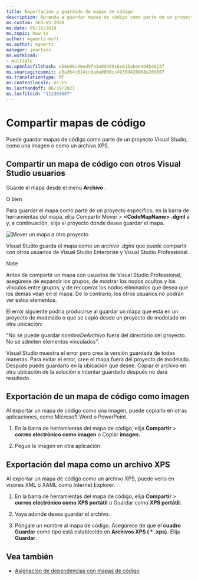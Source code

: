 ```yaml
---
title: Exportación y guardado de mapas de código
description: Aprenda a guardar mapas de código como parte de un proyecto Visual Studio, como una imagen o como un archivo XPS.
ms.custom: SEO-VS-2020
ms.date: 05/16/2018
ms.topic: how-to
author: mgoertz-msft
ms.author: mgoertz
manager: jmartens
ms.workload:
- multiple
ms.openlocfilehash: e58e06c48ed9fa3a9d459c6c615abae4d4b4823f
ms.sourcegitcommit: e3a364c014ccdada0860cc4930d428808e20d667
ms.translationtype: MT
ms.contentlocale: es-ES
ms.lasthandoff: 06/19/2021
ms.locfileid: "112385687"
---
```

# <a name="share-code-maps"></a>Compartir mapas de código

Puede guardar mapas de código como parte de un proyecto Visual Studio, como una imagen o como un archivo XPS.

## <a name="share-a-code-map-with-other-visual-studio-users"></a>Compartir un mapa de código con otros Visual Studio usuarios

Guarde el mapa desde el menú **Archivo** .

O bien

Para guardar el mapa como parte de un proyecto específico, en la barra de herramientas del mapa, elija Compartir Mover  >  **\<CodeMapName> .dgml** a y, a continuación, elija el proyecto donde desea guardar el mapa.

![Mover un mapa a otro proyecto](../modeling/media/codemapsmovemapmenu.png)

Visual Studio guarda el mapa como un *archivo .dgml* que puede compartir con otros usuarios de Visual Studio Enterprise y Visual Studio Professional.

> [!NOTE]
> Antes de compartir un mapa con usuarios de Visual Studio Professional, asegúrese de expandir los grupos, de mostrar los nodos ocultos y los vínculos entre grupos, y de recuperar los nodos eliminados que desea que los demás vean en el mapa. De lo contrario, los otros usuarios no podrán ver estos elementos.
>
> El error siguiente podría producirse al guardar un mapa que está en un proyecto de modelado o que se copió desde un proyecto de modelado en otra ubicación:
>
> "No se puede guardar *nombreDeArchivo* fuera del directorio del proyecto. No se admiten elementos vinculados".
>
> Visual Studio muestra el error pero crea la versión guardada de todas maneras. Para evitar el error, cree el mapa fuera del proyecto de modelado. Después puede guardarlo en la ubicación que desee. Copiar el archivo en otra ubicación de la solución e intentar guardarlo después no dará resultado.

## <a name="export-a-code-map-as-an-image"></a>Exportación de un mapa de código como imagen

Al exportar un mapa de código como una imagen, puede copiarlo en otras aplicaciones, como Microsoft Word o PowerPoint.

1. En la barra de herramientas del mapa de código, elija **Compartir**  >  **correo electrónico como imagen** o Copiar **imagen.**

2. Pegue la imagen en otra aplicación.

## <a name="export-the-map-as-an-xps-file"></a>Exportación del mapa como un archivo XPS

Al exportar un mapa de código como un archivo XPS, puede verlo en visores XML o XAML como Internet Explorer.

1. En la barra de herramientas del mapa de código, elija **Compartir**  >  **correo electrónico como XPS portátil** o Guardar como **XPS portátil.**

2. Vaya adonde desea guardar el archivo.

3. Póngale un nombre al mapa de código. Asegúrese de que el **cuadro Guardar** como tipo está establecido en **Archivos XPS ( \* .xps).** Elija **Guardar**.

## <a name="see-also"></a>Vea también

- [Asignación de dependencias con mapas de código](../modeling/map-dependencies-across-your-solutions.md)
